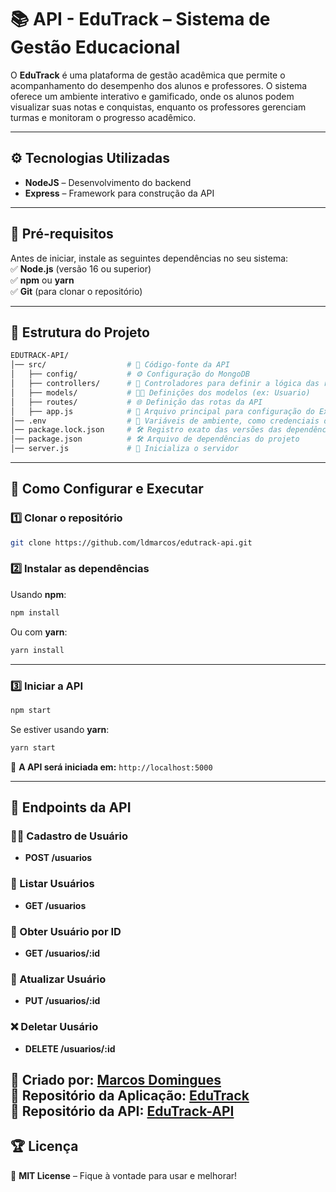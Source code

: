# 📚 API - EduTrack – Sistema de Gestão Educacional  

O **EduTrack** é uma plataforma de gestão acadêmica que permite o acompanhamento do desempenho dos alunos e professores. O sistema oferece um ambiente interativo e gamificado, onde os alunos podem visualizar suas notas e conquistas, enquanto os professores gerenciam turmas e monitoram o progresso acadêmico.

---

## ⚙️ Tecnologias Utilizadas  

- **NodeJS** – Desenvolvimento do backend  
- **Express** – Framework para construção da API

---

## 📌 Pré-requisitos  

Antes de iniciar, instale as seguintes dependências no seu sistema:  
✅ **Node.js** (versão 16 ou superior)  
✅ **npm** ou **yarn**  
✅ **Git** (para clonar o repositório)  

---

## 📂 Estrutura do Projeto  

```bash
EDUTRACK-API/
│── src/                  # 📂 Código-fonte da API 
│   ├── config/           # ⚙️ Configuração do MongoDB
│   ├── controllers/      # 🎯 Controladores para definir a lógica das rotas
│   ├── models/           # 🧑‍💻 Definições dos modelos (ex: Usuario)
│   ├── routes/           # 🌐 Definição das rotas da API
│   ├── app.js            # 🔧 Arquivo principal para configuração do Express
│── .env                  # 📄 Variáveis de ambiente, como credenciais de banco de dados
│── package.lock.json     # 🛠️ Registro exato das versões das dependências
│── package.json          # 🛠️ Arquivo de dependências do projeto
│── server.js             # 🚀 Inicializa o servidor
```

---

## 🔧 Como Configurar e Executar  

### 1️⃣ Clonar o repositório  

```sh
git clone https://github.com/ldmarcos/edutrack-api.git
```

### 2️⃣ Instalar as dependências  

Usando **npm**:  

```sh
npm install
```

Ou com **yarn**:  

```sh
yarn install
```

---

### 3️⃣ Iniciar a API

```sh
npm start
```

Se estiver usando **yarn**:

```sh
yarn start
```

📢 **A API será iniciada em:** `http://localhost:5000`

---

## 🔗 Endpoints da API

### 🧑‍🏫 Cadastro de Usuário

- **POST /usuarios**

### 📰 Listar Usuários

- **GET /usuarios**

### 📖 Obter Usuário por ID

- **GET /usuarios/:id**

### 📝 Atualizar Usuário

- **PUT /usuarios/:id**

### ❌ Deletar Uusário

- **DELETE /usuarios/:id**





📌 **Criado por:** [Marcos Domingues](https://github.com/ldmarcos)  
📌 **Repositório da Aplicação:** [EduTrack](https://github.com/FellGMS/EduTrack)  
📌 **Repositório da API:** [EduTrack-API](https://github.com/ldmarcos/edutrack-api)  
---

## 🏆 Licença  

📝 **MIT License** – Fique à vontade para usar e melhorar!  
